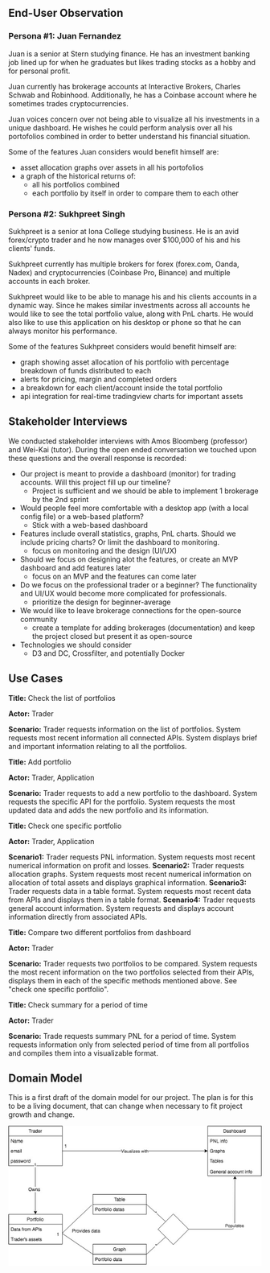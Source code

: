 ## End-User Observation
### Persona #1: Juan Fernandez

Juan is a senior at Stern studying finance. He has an investment banking job lined up for when he graduates but likes trading stocks as a hobby and for personal profit.

Juan currently has brokerage accounts at Interactive Brokers, Charles Schwab and Robinhood. Additionally, he has a Coinbase account where he sometimes trades cryptocurrencies.

Juan voices concern over not being able to visualize all his investments in a unique dashboard. He wishes he could perform analysis over all his portofolios combined in order to better understand his financial situation.

Some of the features Juan considers would benefit himself are: 
* asset allocation graphs over assets in all his portofolios
* a graph of the historical returns of:
    * all his portfolios combined
    * each portfolio by itself in order to compare them to each other

### Persona #2: Sukhpreet Singh

Sukhpreet is a senior at Iona College studying business. He is an avid forex/crypto trader and he now manages over $100,000 of his and his clients' funds.

Sukhpreet currently has multiple brokers for forex (forex.com, Oanda, Nadex) and cryptocurrencies (Coinbase Pro, Binance) and multiple accounts in each broker.

Sukhpreet would like to be able to manage his and his clients accounts in a dynamic way. Since he makes similar investments across all accounts he would like to see the total portfolio value, along with PnL charts. He would also like to use this application on his desktop or phone so that he can always monitor his performance.

Some of the features Sukhpreet considers would benefit himself are: 
* graph showing asset allocation of his portfolio with percentage breakdown of funds distributed to each
* alerts for pricing, margin and completed orders
* a breakdown for each client/account inside the total portfolio
* api integration for real-time tradingview charts for important assets

## Stakeholder Interviews

We conducted stakeholder interviews with Amos Bloomberg (professor) and Wei-Kai (tutor). During the open ended conversation we touched upon these questions and the overall response is recorded:

* Our project is meant to provide a dashboard (monitor) for trading accounts. Will this project fill up our timeline?
	* Project is sufficient and we should be able to implement 1 brokerage by the 2nd sprint
* Would people feel more comfortable with a desktop app (with a local config file) or a web-based platform?
	* Stick with a web-based dashboard
* Features include overall statistics, graphs, PnL charts. Should we include pricing charts? Or limit the dashboard to monitoring.
	* focus on monitoring and the design (UI/UX)
* Should we focus on designing alot the features, or create an MVP dashboard and add features later
	* focus on an MVP and the features can come later
* Do we focus on the professional trader or a beginner? The functionality and UI/UX would become more complicated for professionals.
	* prioritize the design for beginner-average
* We would like to leave brokerage connections for the open-source community
	* create a template for adding brokerages (documentation) and keep the project closed but present it as open-source
* Technologies we should consider
	* D3 and DC, Crossfilter, and potentially Docker



## Use Cases

**Title:** Check the list of portfolios

**Actor:** Trader

**Scenario:** Trader requests information on the list of portfolios. System requests most recent information all connected APIs. System displays brief and important information relating to all the portfolios. 



**Title:** Add portfolio

**Actor:** Trader, Application

**Scenario:** Trader requests to add a new portfolio to the dashboard. System requests the specific API for the portfolio. System requests the most updated data and adds the new portfolio and its information.



**Title:** Check one specific portfolio

**Actor:** Trader, Application

**Scenario1:**  Trader requests PNL information. System requests most recent numerical information on profit and losses.
**Scenario2:**  Trader requests allocation graphs. System requests most recent numerical information on allocation of total assets and displays graphical information.
**Scenario3:**  Trader requests data in a table format. System requests most recent data from APIs and displays them in a table format.
**Scenario4:**  Trader requests general account information. System requests and displays account information directly from associated APIs.



**Title:** Compare two different portfolios from dashboard

**Actor:** Trader

**Scenario:** Trader requests two portfolios to be compared. System requests the most recent information on the two portfolios selected from their APIs, displays them in each of the specific methods mentioned above. See "check one specific portfolio".



**Title:** Check summary for a period of time

**Actor:** Trader 

**Scenario:** Trade requests summary PNL for a period of time. System requests information only from selected period of time from all portfolios and compiles them into a visualizable format. 

	
## Domain Model

This is a first draft of the domain model for our project. The plan is for this to be a living document, that can change when necessary to fit project growth and change.

![domain model version 1](algo_trading_platform.jpg)